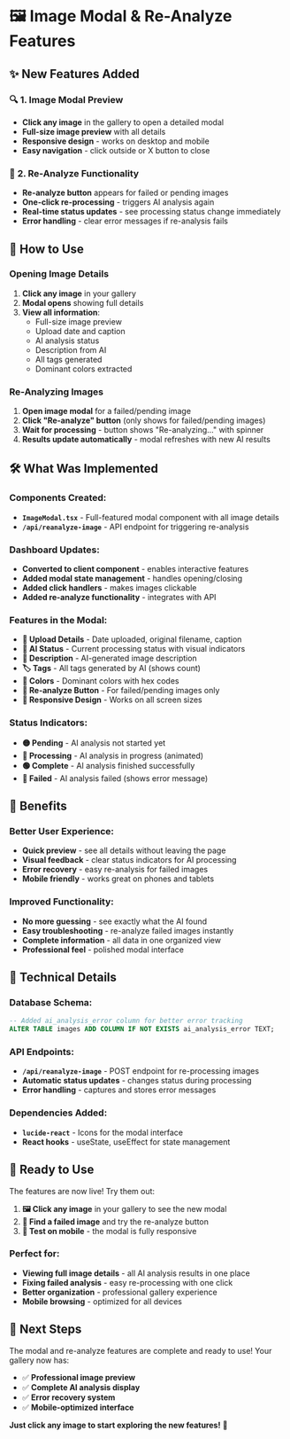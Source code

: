 # 🖼️ Image Modal & Re-Analyze Features

## ✨ **New Features Added**

### 🔍 **1. Image Modal Preview**

- **Click any image** in the gallery to open a detailed modal
- **Full-size image preview** with all details
- **Responsive design** - works on desktop and mobile
- **Easy navigation** - click outside or X button to close

### 🔄 **2. Re-Analyze Functionality**

- **Re-analyze button** appears for failed or pending images
- **One-click re-processing** - triggers AI analysis again
- **Real-time status updates** - see processing status change immediately
- **Error handling** - clear error messages if re-analysis fails

## 🎯 **How to Use**

### **Opening Image Details**

1. **Click any image** in your gallery
2. **Modal opens** showing full details
3. **View all information**:
   - Full-size image preview
   - Upload date and caption
   - AI analysis status
   - Description from AI
   - All tags generated
   - Dominant colors extracted

### **Re-Analyzing Images**

1. **Open image modal** for a failed/pending image
2. **Click "Re-analyze" button** (only shows for failed/pending images)
3. **Wait for processing** - button shows "Re-analyzing..." with spinner
4. **Results update automatically** - modal refreshes with new AI results

## 🛠️ **What Was Implemented**

### **Components Created:**

- **`ImageModal.tsx`** - Full-featured modal component with all image details
- **`/api/reanalyze-image`** - API endpoint for triggering re-analysis

### **Dashboard Updates:**

- **Converted to client component** - enables interactive features
- **Added modal state management** - handles opening/closing
- **Added click handlers** - makes images clickable
- **Added re-analyze functionality** - integrates with API

### **Features in the Modal:**

- **📅 Upload Details** - Date uploaded, original filename, caption
- **🤖 AI Status** - Current processing status with visual indicators
- **📝 Description** - AI-generated image description
- **🏷️ Tags** - All tags generated by AI (shows count)
- **🎨 Colors** - Dominant colors with hex codes
- **🔄 Re-analyze Button** - For failed/pending images only
- **📱 Responsive Design** - Works on all screen sizes

### **Status Indicators:**

- **🟡 Pending** - AI analysis not started yet
- **🔵 Processing** - AI analysis in progress (animated)
- **🟢 Complete** - AI analysis finished successfully
- **🔴 Failed** - AI analysis failed (shows error message)

## 🎉 **Benefits**

### **Better User Experience:**

- **Quick preview** - see all details without leaving the page
- **Visual feedback** - clear status indicators for AI processing
- **Error recovery** - easy re-analysis for failed images
- **Mobile friendly** - works great on phones and tablets

### **Improved Functionality:**

- **No more guessing** - see exactly what the AI found
- **Easy troubleshooting** - re-analyze failed images instantly
- **Complete information** - all data in one organized view
- **Professional feel** - polished modal interface

## 🔧 **Technical Details**

### **Database Schema:**

```sql
-- Added ai_analysis_error column for better error tracking
ALTER TABLE images ADD COLUMN IF NOT EXISTS ai_analysis_error TEXT;
```

### **API Endpoints:**

- **`/api/reanalyze-image`** - POST endpoint for re-processing images
- **Automatic status updates** - changes status during processing
- **Error handling** - captures and stores error messages

### **Dependencies Added:**

- **`lucide-react`** - Icons for the modal interface
- **React hooks** - useState, useEffect for state management

## 🚀 **Ready to Use**

The features are now live! Try them out:

1. **🖼️ Click any image** in your gallery to see the new modal
2. **🔄 Find a failed image** and try the re-analyze button
3. **📱 Test on mobile** - the modal is fully responsive

### **Perfect for:**

- **Viewing full image details** - all AI analysis results in one place
- **Fixing failed analysis** - easy re-processing with one click
- **Better organization** - professional gallery experience
- **Mobile browsing** - optimized for all devices

## 🎯 **Next Steps**

The modal and re-analyze features are complete and ready to use! Your gallery now has:

- ✅ **Professional image preview**
- ✅ **Complete AI analysis display**
- ✅ **Error recovery system**
- ✅ **Mobile-optimized interface**

**Just click any image to start exploring the new features!** 🚀
